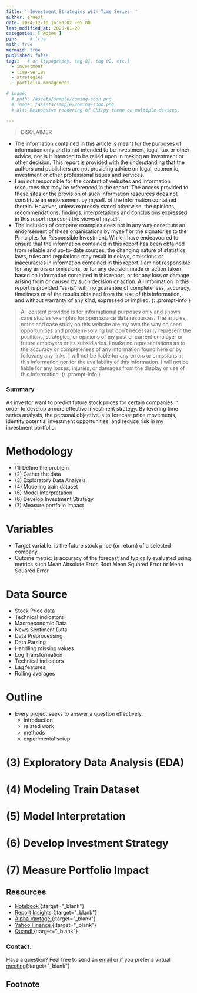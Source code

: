 ```yaml
---
title: ' Investment Strategies with Time Series  '
author: ernest
date: 2024-12-10 16:20:02 -05:00
last_modified_at: 2025-01-20
categories: [ Notes ]
pin:     # true
math: true
mermaid: true
published: false
tags:   # or [typography, tag-01, tag-02, etc.]
  - investment
  - time-series
  - strategies
  - portfolio-management

# image: 
  # path: /assets/sample/coming-soon.png
  # image: /assets/sample/coming-soon.png
  # alt: Responsive rendering of Chirpy theme on multiple devices.

---
```


> DISCLAIMER
- The information contained in this article is meant for the purposes of information only and is not intended to be investment, legal, tax or other advice, nor is it intended to be relied upon in making an investment or other decision. This report is provided with the understanding that the authors and publishers are not providing advice on legal, economic, investment or other professional issues and services. 
- I am not responsible for the content of websites and information resources that may be referenced in the report. The access provided to these sites or the provision of such information resources does not constitute an endorsement by myself. of the information contained therein. However, unless expressly stated otherwise, the opinions, recommendations, findings, interpretations and conclusions expressed in this report represent the views of myself. 
- The inclusion of company examples does not in any way constitute an endorsement of these organisations by myself or the signatories to the Principles for Responsible Investment. While I have endeavoured to ensure that the information contained in this report has been obtained from reliable and up-to-date sources, the changing nature of statistics, laws, rules and regulations may result in delays, omissions or inaccuracies in information contained in this report. I am not responsible for any errors or omissions, or for any decision made or action taken based on information contained in this report, or for any loss or damage arising from or caused by such decision or action. All information in this report is provided “as-is”, with no guarantee of completeness, accuracy, timeliness or of the results obtained from the use of this information, and without warranty of any kind, expressed or implied.
{: .prompt-info }


> All content provided is for informational purposes only and shown case studies examples for open source data resources. The articles, notes and case study on this website are my own the way on seen opportunities and problem-solving but don’t necessarily represent the positions, strategies, or opinions of my past or current employer or future employers or its subsidiaries. I make no representations as to the accuracy or completeness of any information found here or by following any links. I will not be liable for any errors or omissions in this information nor for the availability of this information. I will not be liable for any losses, injuries, or damages from the display or use of this information.
{: .prompt-info }



<!-- 


Case Study: Step-by-Step Stock Market Analysis and Investment Strategy Using Time Series Analysis
Business Problem:
An investment firm wants to predict future stock prices for certain companies in order to develop a more effective investment strategy. By leveraging time series analysis, the firm aims to forecast price movements, identify potential investment opportunities, and reduce risk in their portfolios.

Step 1: Define the Problem
Objective:
The goal is to predict future stock prices of selected companies over a defined time horizon (e.g., weekly, monthly) based on historical data. This will help the firm make informed decisions on when to buy or sell stocks.

Target Variable: The target variable is the future stock price (or return) of a selected company.
Outcome Metric: The accuracy of the forecast is typically evaluated using metrics such as Mean Absolute Error (MAE), Root Mean Squared Error (RMSE), or Mean Squared Error (MSE).


Step 2: Gather and Prepare Data

Data Sources:

Stock Price Data: Historical stock prices (closing price, opening price, high, low) for a certain period (e.g., 5 years) from data providers like Yahoo Finance, Alpha Vantage, or Quandl.
Technical Indicators: Indicators like moving averages, Relative Strength Index (RSI), Bollinger Bands, MACD, etc., can be used as features for time series modeling.
Macroeconomic Data: External variables such as interest rates, GDP growth, inflation, and exchange rates may influence stock price movements.
News Sentiment Data: Company-specific news and global events may influence market sentiment, which could be captured using sentiment analysis.
Data Preprocessing:

Date Parsing: Ensure the date column is parsed correctly as datetime objects.
Handling Missing Data: Stocks data often have missing values for weekends and holidays. These can be handled by forward or backward filling or using interpolation methods.
Log Transformation: Stock prices are often highly volatile, and log transformations of stock prices can help stabilize the variance.
Feature Engineering:
Technical Indicators: Calculate moving averages, volatility measures, and other technical indicators.
Lag Features: Create lag features (e.g., stock price from 1 day ago, 7 days ago, 30 days ago) to capture patterns in the data.
Rolling Averages: Calculate rolling averages (e.g., 50-day moving average) to capture trend information.
Step 3: Exploratory Data Analysis (EDA)
Visualization:

Stock Price Trend: Plot the historical stock prices over time to observe trends and fluctuations.
Volatility: Plot the stock's daily or monthly returns to visualize periods of high volatility or stability.
Autocorrelation Plot: Use the autocorrelation function (ACF) and partial autocorrelation function (PACF) plots to understand the correlation of stock prices over time.
Seasonality and Trends: Look for any seasonal effects or trends in the stock price data. For instance, is there a seasonal drop or surge at certain times of the year?
Key Insights:

Trends: Long-term trends such as upward or downward movements might indicate the need for a moving average model.
Volatility: Large fluctuations may indicate the need for volatility forecasting models.
Patterns: Use of moving averages and RSI might help in understanding short-term fluctuations.
Step 4: Model Selection
Given that the stock price data is sequential and dependent on prior time steps, several time series models can be considered:

ARIMA (AutoRegressive Integrated Moving Average):
Suitable for stationary data that shows a trend or seasonality.
Components:
AR (AutoRegressive): Uses past values to predict the future.
I (Integrated): Makes the data stationary (removes trends).
MA (Moving Average): Uses past forecast errors to make predictions.
Exponential Smoothing (Holt-Winters):
A method that assigns exponentially decreasing weights to past observations.
Suitable for data with trends and seasonality.
GARCH (Generalized Autoregressive Conditional Heteroskedasticity):
Suitable for modeling volatility in financial markets.
Long Short-Term Memory (LSTM):
A type of recurrent neural network (RNN) that is effective for predicting time series data with long-term dependencies.
LSTM models can learn and capture complex non-linear relationships in stock price movements.
For this case study, we’ll start with ARIMA and then explore LSTM for comparison.

Step 5: Model Training and Evaluation
Training the ARIMA Model:

Stationarity:
Check for stationarity using the Augmented Dickey-Fuller (ADF) test. If the data is not stationary, perform differencing (subtracting the previous observation from the current one) to make it stationary.
Model Selection:
Use the ACF and PACF plots to determine the optimal values for the AR, I, and MA parameters.
Training:
Fit the ARIMA model on the historical data and use it to predict future stock prices.
Evaluation:
Evaluate the model’s performance on a holdout test set using performance metrics like RMSE or Mean Absolute Percentage Error (MAPE).
Training the LSTM Model:

Data Preparation:
Prepare the data for the LSTM model by converting the stock prices into supervised learning format (e.g., using sliding windows).
Model Architecture:
Build an LSTM model with layers that capture sequential dependencies in the stock data. This might include one or more LSTM layers followed by Dense layers.
Training:
Fit the model to the training data using techniques like early stopping to avoid overfitting.
Evaluation:
Evaluate the performance on the test set using metrics like RMSE or MAPE.

Step 6: Model Interpretation
ARIMA Model:

Coefficients: Look at the significance of the AR, I, and MA coefficients to understand the relationships between past observations and the predicted values.
Residual Analysis: Analyze the residuals (errors) to ensure that the model is well-fitted and there is no pattern left unexplained.
LSTM Model:

Feature Importance: Although deep learning models like LSTM are not as interpretable as ARIMA, you can examine the learning process through activation maps or SHAP (SHapley Additive exPlanations) values to understand which features are most influential.
Prediction Visualization: Compare the predicted values to the actual stock prices to visualize how well the model is capturing trends and volatility.

Step 7: Develop Investment Strategy
Using the predictions from the time series models, develop an investment strategy:

Signal Generation:
If the model predicts a price increase over the next period, generate a buy signal.
If the model predicts a price decrease, generate a sell signal or advise on holding.
Risk Management:
Implement stop-loss limits to protect against large losses.
Use volatility forecasting (e.g., GARCH models) to assess the risk and adjust the size of trades based on predicted market volatility.
Portfolio Diversification:
Predict stock prices for multiple companies across different industries and balance investments to reduce overall portfolio risk.
Step 8: Implement and Monitor the Strategy
Once the investment strategy is developed, it needs to be implemented and monitored:

Live Trading:
Implement the strategy on a paper trading or simulated trading platform before committing actual capital.
Performance Tracking:
Track the performance of the model's predictions against actual market movements.
Adjustments:
Regularly update the models with new data and adjust the strategy if necessary. Consider retraining the model periodically to account for any changes in market conditions.


Step 9: Measure Business Impact
Finally, measure the success of the time series analysis in terms of the investment strategy’s outcomes:

Profitability: Track the returns generated by the model compared to a baseline strategy (e.g., buy-and-hold).
Risk Metrics: Assess the risk-adjusted returns using metrics like Sharpe ratio or Sortino ratio.
Portfolio Growth: Measure the overall growth of the investment portfolio over time to evaluate the model’s effectiveness.


Conclusion
By applying time series analysis to stock market data, the investment firm can predict future stock prices, reduce investment risk, and enhance decision-making. Through techniques like ARIMA and LSTM, the firm can build models that capture market trends and volatility, ultimately driving better financial outcomes and more informed investment strategies. Regular monitoring and model updates are essential to maintaining and improving model performance in the ever-changing stock market environment.


-->



<!-- 

> All content provided is for informational purposes only and shown case studies examples for open source data resources. The articles, notes and case study on this website are my own the way on seen opportunities and problem-solving but don’t necessarily represent the positions, strategies, or opinions of my past or current employer or its subsidiaries. I make no representations as to the accuracy or completeness of any information found here or by following any links. I will not be liable for any errors or omissions in this information nor for the availability of this information. I will not be liable for any losses, injuries, or damages from the display or use of this information.
{: .prompt-info }

> All statements are my own, and do not necessarily reflect the opinion(s) of the past or current employer, or previous or current educational institution. The information contained in this report/article/note is meant for the purposes of information only and is not intended to be investment, legal, tax or other advice, nor is it intended to be relied upon in making an investment or other decision. This information provided with my own understanding which the authors and publishers are not providing advice on legal, economic, investment or other professional issues and services. 
{: .prompt-info }


## Explain the why I worked in this problem.


1. Introduction
  Business task
  Probleme statement

2. Data sources
  In this section, you will describe all the datasets you are using. Use the following format:
    Describe where the datasets were downloaded from.
    Link the sites for the datasets if possible.
    Indicate if the data is from a public or a private license and if it is trusted.
    Describe the datasets, the columns, and what each dataset summarizes if there are more than one.

3. Documentation of cleaning and manipulation

4. Summary of data analysis
5. Key visualization and findings
  Make sure to list the key findings from the analysis that we did in the step earlier, list them out in layman's terms, and remember that the people you are presenting to will not be data analysts so make it as plain as day.
6. Recommendations
  Here, you will provide high-level recommendations from the key findings, make sure they align with the goal and business task you were given, and also answer the problem statement of the project.

STATISTICAL Problem
PLAN
  What specific statistical operations does this problem call for?
SOLVE
  Make the graphs and carry out the calculation needed for this problem
CONCLUDE
  Give the practical conclusion in the setting of the real-world problem


CONFIDENCE intervals
STATE

PLAN

SOLVE

CONCLUDE



TEST OF SIGNIFICANCE
STATE
  What is the practical question that requires a statistical test?

PLAN
  Identify the parameter, state null and alternative hypotheses, and choose the type of test that fits the situation.

SOLVE
  Carry out the test in three phases:
      1. Check the conditions for the test you plan to use
      2. Calculate the test statistic
      3. Find the p-value

CONCLUDE
  Return to the practical question to describe the results in this settings


-->






### Summary

As investor want to predict future stock prices for certain companies in order to develop a more effective investment strategy. By levering time series analysis, the personal objective is to forecast price movements, identify potential investment opportunities, and reduce risk in my investment portfolio.




# Methodology
  - (1) Define the problem
  - (2) Gather the data
  - (3) Exploratory Data Analysis
  - (4) Modeling train dataset
  - (5) Model interpretation
  - (6) Develop Investment Strategy
  - (7) Measure portfolio impact



# Variables
  - Target variable: is the future stock price (or return) of a selected company.
  - Outome metric: is accuracy of the forecast and typically evaluated using metrics such Mean Absolute Error, Root Mean Squared Error or  Mean Squared Error



# Data Source

  - Stock Price data
  - Technical indicators
  - Macroeconomic Data
  - News Sentiment Data
  - Data Preprocessing
  - Data Parsing
  - Handling missing values
  - Log Transformation
  - Technical indicators
  - Lag features
  - Rolling averages





# Outline
  - Every project seeks to answer a question effectively. 
    - introduction
    - related work
    - methods
    - experimental setup





# (3) Exploratory Data Analysis (EDA)


# (4) Modeling Train Dataset


# (5) Model Interpretation


# (6) Develop Investment Strategy


# (7) Measure Portfolio Impact





## Resources

  - [ Notebook ]( /assets/projects/wheat_seeds.html ){:target="_blank"}
  - [ Report Insights ]( /assets/sample/coming-soon.png ){:target="_blank"}
  - [ Alpha Vantage ]( https://www.alphavantage.co/ ){:target="_blank"}
  - [ Yahoo Finance ]( https://finance.yahoo.com/markets/ ){:target="_blank"}
  - [ Quandl ]( https://data.nasdaq.com/institutional-investors){:target="_blank"}









### Contact. 

Have a question? Feel free to send an [email](mailto:s.ernest@gmx.us) or if you prefer a virtual [meeting]( https://calendly.com/s-earnest/30min ){:target="_blank"}






## Footnote

[^1]: The footnote source



